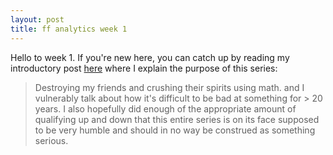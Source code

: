 ```yaml
---
layout: post
title: ff analytics week 1
---
```


Hello to week 1. If you're new here, you can catch up by reading my introductory post [here](2021-08-22-fantasy-draft.md) where I explain the purpose of this series:
> Destroying my friends and crushing their spirits using math.
and I vulnerably talk about how it's difficult to be bad at something for > 20 years. I also hopefully did enough of the appropriate amount of qualifying up and down that this entire series is on its face supposed to be very humble and should in no way be construed as something serious. 